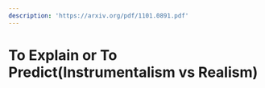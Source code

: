 ```yaml
---
description: 'https://arxiv.org/pdf/1101.0891.pdf'
---
```


# To Explain or To Predict\(Instrumentalism vs Realism\)


